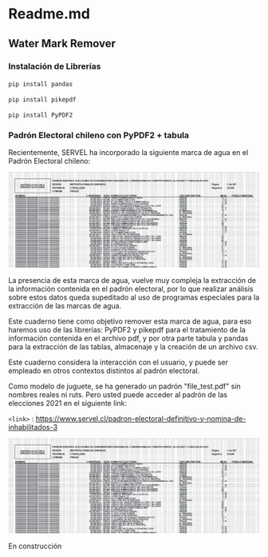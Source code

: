 # Readme.md

## Water Mark Remover


### Instalación de Librerías

`pip install pandas`

`pip install pikepdf`

`pip install PyPDF2`


### Padrón Electoral chileno con PyPDF2 + tabula

Recientemente, SERVEL ha incorporado la siguiente marca de agua en el Padrón Electoral chileno:

<img src = "images/WaterMark.png">

La presencia de esta marca de agua, vuelve muy compleja la extracción de la información contenida en el padrón electoral, por lo que realizar análisis sobre estos datos queda supeditado al uso de programas especiales para la extracción de las marcas de agua.

Este cuaderno tiene como objetivo remover esta marca de agua, para eso haremos uso de las librerías: PyPDF2 y pikepdf para el tratamiento de la información contenida en el archivo pdf, y por otra parte tabula y pandas para la extracción de las tablas, almacenaje y la creación de un archivo csv.

Este cuaderno considera la interacción con el usuario, y puede ser empleado en otros contextos distintos al padrón electoral.

Como modelo de juguete, se ha generado un padrón "file_test.pdf" sin nombres reales ni ruts. Pero usted puede acceder al padrón de las elecciones 2021 en el siguiente link: 

`<link>` : <https://www.servel.cl/padron-electoral-definitivo-y-nomina-de-inhabilitados-3>

<img src = "images/WaterMark.png">

En construcción